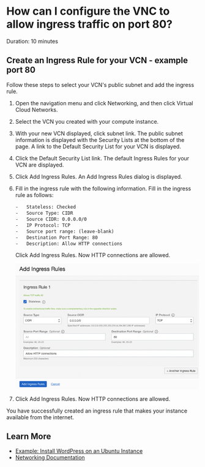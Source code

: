 # How can I configure the VNC to allow ingress traffic on port 80?
Duration: 10 minutes

## Create an Ingress Rule for your VCN - example port 80

Follow these steps to select your VCN's public subnet and add the ingress rule.

1. Open the navigation menu and click Networking, and then click Virtual Cloud Networks.
   
2. Select the VCN you created with your compute instance.
   
3. With your new VCN displayed, click <your-subnet-name> subnet link.
    The public subnet information is displayed with the Security Lists at the bottom of the page. A link to the Default Security List for your VCN is displayed.

4.  Click the Default Security List link.
        The default Ingress Rules for your VCN are displayed.

5.  Click Add Ingress Rules.
        An Add Ingress Rules dialog is displayed.

6.  Fill in the ingress rule with the following information.
        Fill in the ingress rule as follows:

        -   Stateless: Checked
        -   Source Type: CIDR
        -   Source CIDR: 0.0.0.0/0
        -   IP Protocol: TCP
        -   Source port range: (leave-blank)
        -   Destination Port Range: 80
        -   Description: Allow HTTP connections
    
       Click Add Ingress Rules. Now HTTP connections are allowed. 

       ![Example configuration for ingress rules](./images/add-ingress-rule-port80.png "Ingress rule configuration")

7.  Click Add Ingress Rules.
    Now HTTP connections are allowed. 


You have successfully created an ingress rule that makes your instance available from the internet.

## Learn More

* [Example: Install WordPress on an Ubuntu Instance](https://docs.oracle.com/en-us/iaas/developer-tutorials/tutorials/wp-on-ubuntu/01-summary.htm)
* [Networking Documentation](https://docs.oracle.com/en-us/iaas/Content/Network/Concepts/overview.htm)


